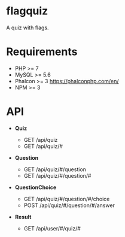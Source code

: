 # flagquiz
A quiz with flags.

# Requirements
- PHP >= 7
- MySQL >= 5.6
- Phalcon >= 3 https://phalconphp.com/en/
- NPM >= 3

# API
* **Quiz**
  * GET /api/quiz
  * GET /api/quiz/#

* **Question**
  * GET /api/quiz/#/question
  * GET /api/quiz/#/question/#

* **QuestionChoice**
  * GET /api/quiz/#/question/#/choice
  * POST /api/quiz/#/question/#/answer

* **Result**
  * GET /api/user/#/quiz/#
